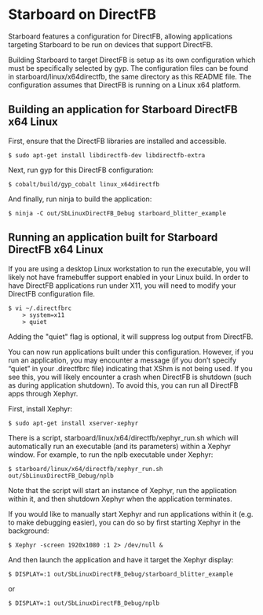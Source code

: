 # Starboard on DirectFB

Starboard features a configuration for DirectFB, allowing applications targeting
Starboard to be run on devices that support DirectFB.

Building Starboard to target DirectFB is setup as its own configuration which
must be specifically selected by gyp.  The configuration files can be found
in starboard/linux/x64directfb, the same directory as this README file.  The
configuration assumes that DirectFB is running on a Linux x64 platform.

## Building an application for Starboard DirectFB x64 Linux

First, ensure that the DirectFB libraries are installed and accessible.

    $ sudo apt-get install libdirectfb-dev libdirectfb-extra

Next, run gyp for this DirectFB configuration:

    $ cobalt/build/gyp_cobalt linux_x64directfb

And finally, run ninja to build the application:

    $ ninja -C out/SbLinuxDirectFB_Debug starboard_blitter_example

## Running an application built for Starboard DirectFB x64 Linux

If you are using a desktop Linux workstation to run the executable, you will
likely not have framebuffer support enabled in your Linux build.  In order to
have DirectFB applications run under X11, you will need to modify your
DirectFB configuration file.

    $ vi ~/.directfbrc
        > system=x11
        > quiet

Adding the "quiet" flag is optional, it will suppress log output from DirectFB.

You can now run applications built under this configuration.  However, if you
run an application, you may encounter a message (if you don’t specify “quiet”
in your .directfbrc file) indicating that XShm is not being used.  If you see
this, you will likely encounter a crash when DirectFB is shutdown (such as
during application shutdown).  To avoid this, you can run all DirectFB apps
through Xephyr.

First, install Xephyr:

    $ sudo apt-get install xserver-xephyr

There is a script, starboard/linux/x64/directfb/xephyr_run.sh
which will automatically run an executable (and its parameters) within a
Xephyr window.  For example, to run the nplb executable under Xephyr:

    $ starboard/linux/x64/directfb/xephyr_run.sh out/SbLinuxDirectFB_Debug/nplb

Note that the script will start an instance of Xephyr, run the application
within it, and then shutdown Xephyr when the application terminates.

If you would like to manually start Xephyr and run applications within it (e.g.
to make debugging easier), you can do so by first starting Xephyr in the
background:

    $ Xephyr -screen 1920x1080 :1 2> /dev/null &

And then launch the application and have it target the Xephyr display:

    $ DISPLAY=:1 out/SbLinuxDirectFB_Debug/starboard_blitter_example

or

    $ DISPLAY=:1 out/SbLinuxDirectFB_Debug/nplb
